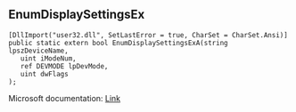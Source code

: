 ## EnumDisplaySettingsEx

```
[DllImport("user32.dll", SetLastError = true, CharSet = CharSet.Ansi)]
public static extern bool EnumDisplaySettingsExA(string lpszDeviceName,
   uint iModeNum,
   ref DEVMODE lpDevMode,
   uint dwFlags
);
```

Microsoft documentation: [Link](https://docs.microsoft.com/en-us/windows/win32/api/winuser/nf-winuser-enumdisplaysettingsexa)
